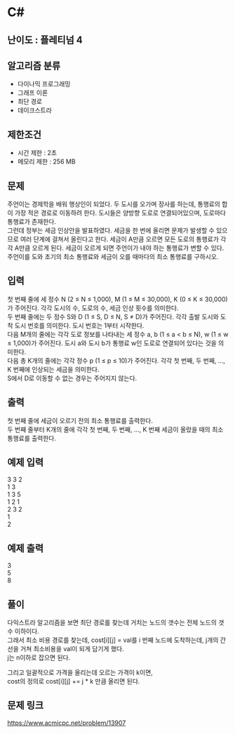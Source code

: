 # C#

## 난이도 : 플레티넘 4

## 알고리즘 분류
  - 다이나믹 프로그래밍
  - 그래프 이론
  - 최단 경로
  - 데이크스트라

## 제한조건
  - 시간 제한 : 2초
  - 메모리 제한 : 256 MB

## 문제
주언이는 경제학을 배워 행상인이 되었다. 두 도시를 오가며 장사를 하는데, 통행료의 합이 가장 적은 경로로 이동하려 한다. 도시들은 양방향 도로로 연결되어있으며, 도로마다 통행료가 존재한다.<br/>
그런데 정부는 세금 인상안을 발표하였다. 세금을 한 번에 올리면 문제가 발생할 수 있으므로 여러 단계에 걸쳐서 올린다고 한다. 세금이 A만큼 오르면 모든 도로의 통행료가 각각 A만큼 오르게 된다. 세금이 오르게 되면 주언이가 내야 하는 통행료가 변할 수 있다.<br/>
주언이를 도와 초기의 최소 통행료와 세금이 오를 때마다의 최소 통행료를 구하시오.<br/>


## 입력
첫 번째 줄에 세 정수 N (2 ≤ N ≤ 1,000), M (1 ≤ M ≤ 30,000), K (0 ≤ K ≤ 30,000)가 주어진다. 각각 도시의 수, 도로의 수, 세금 인상 횟수를 의미한다.<br/>
두 번째 줄에는 두 정수 S와 D (1 ≤ S, D ≤ N, S ≠ D)가 주어진다. 각각 출발 도시와 도착 도시 번호를 의미한다. 도시 번호는 1부터 시작한다.<br/>
다음 M개의 줄에는 각각 도로 정보를 나타내는 세 정수 a, b (1 ≤ a < b ≤ N), w (1 ≤ w ≤ 1,000)가 주어진다. 도시 a와 도시 b가 통행료 w인 도로로 연결되어 있다는 것을 의미한다.<br/>
다음 총 K개의 줄에는 각각 정수 p (1 ≤ p ≤ 10)가 주어진다. 각각 첫 번째, 두 번째, …, K 번째에 인상되는 세금을 의미한다.<br/>
S에서 D로 이동할 수 없는 경우는 주어지지 않는다.<br/>


## 출력
첫 번째 줄에 세금이 오르기 전의 최소 통행료를 출력한다.<br/>
두 번째 줄부터 K개의 줄에 각각 첫 번째, 두 번째, …, K 번째 세금이 올랐을 때의 최소 통행료를 출력한다.<br/>


## 예제 입력
3 3 2<br/>
1 3<br/>
1 3 5<br/>
1 2 1<br/>
2 3 2<br/>
1<br/>
2<br/>

## 예제 출력
3<br/>
5<br/>
8<br/>


## 풀이
다익스트라 알고리즘을 보면 최단 경로를 찾는데 거치는 노드의 갯수는 전체 노드의 갯수 이하이다.<br/>
그래서 최소 비용 경로를 찾는데, cost[i][j] = val를 i 번째 노드에 도착하는데, j개의 간선을 거쳐 최소비용을 val이 되게 담기게 했다.<br/>
j는 n이하로 잡으면 된다.<br/>


그리고 일괄적으로 가격을 올리는데 오르는 가격이 k이면,<br/>
cost의 정의로 cost[i][j] += j * k 만큼 올리면 된다.<br/>


## 문제 링크
https://www.acmicpc.net/problem/13907